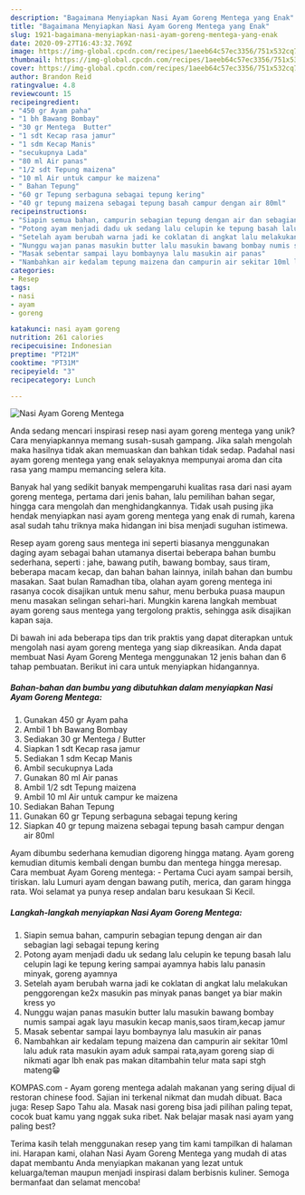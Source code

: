 ```yaml
---
description: "Bagaimana Menyiapkan Nasi Ayam Goreng Mentega yang Enak"
title: "Bagaimana Menyiapkan Nasi Ayam Goreng Mentega yang Enak"
slug: 1921-bagaimana-menyiapkan-nasi-ayam-goreng-mentega-yang-enak
date: 2020-09-27T16:43:32.769Z
image: https://img-global.cpcdn.com/recipes/1aeeb64c57ec3356/751x532cq70/nasi-ayam-goreng-mentega-foto-resep-utama.jpg
thumbnail: https://img-global.cpcdn.com/recipes/1aeeb64c57ec3356/751x532cq70/nasi-ayam-goreng-mentega-foto-resep-utama.jpg
cover: https://img-global.cpcdn.com/recipes/1aeeb64c57ec3356/751x532cq70/nasi-ayam-goreng-mentega-foto-resep-utama.jpg
author: Brandon Reid
ratingvalue: 4.8
reviewcount: 15
recipeingredient:
- "450 gr Ayam paha"
- "1 bh Bawang Bombay"
- "30 gr Mentega  Butter"
- "1 sdt Kecap rasa jamur"
- "1 sdm Kecap Manis"
- "secukupnya Lada"
- "80 ml Air panas"
- "1/2 sdt Tepung maizena"
- "10 ml Air untuk campur ke maizena"
- " Bahan Tepung"
- "60 gr Tepung serbaguna sebagai tepung kering"
- "40 gr tepung maizena sebagai tepung basah campur dengan air 80ml"
recipeinstructions:
- "Siapin semua bahan, campurin sebagian tepung dengan air dan sebagian lagi sebagai tepung kering"
- "Potong ayam menjadi dadu uk sedang lalu celupin ke tepung basah lalu celupin lagi ke tepung kering sampai ayamnya habis lalu panasin minyak, goreng ayamnya"
- "Setelah ayam berubah warna jadi ke coklatan di angkat lalu melakukan penggorengan ke2x masukin pas minyak panas banget ya biar makin kress yo"
- "Nunggu wajan panas masukin butter lalu masukin bawang bombay numis sampai agak layu masukin kecap manis,saos tiram,kecap jamur"
- "Masak sebentar sampai layu bombaynya lalu masukin air panas"
- "Nambahkan air kedalam tepung maizena dan campurin air sekitar 10ml lalu aduk rata masukin ayam aduk sampai rata,ayam goreng siap di nikmati agar lbh enak pas makan ditambahin telur mata sapi stgh mateng😁"
categories:
- Resep
tags:
- nasi
- ayam
- goreng

katakunci: nasi ayam goreng 
nutrition: 261 calories
recipecuisine: Indonesian
preptime: "PT21M"
cooktime: "PT31M"
recipeyield: "3"
recipecategory: Lunch

---
```



![Nasi Ayam Goreng Mentega](https://img-global.cpcdn.com/recipes/1aeeb64c57ec3356/751x532cq70/nasi-ayam-goreng-mentega-foto-resep-utama.jpg)

Anda sedang mencari inspirasi resep nasi ayam goreng mentega yang unik? Cara menyiapkannya memang susah-susah gampang. Jika salah mengolah maka hasilnya tidak akan memuaskan dan bahkan tidak sedap. Padahal nasi ayam goreng mentega yang enak selayaknya mempunyai aroma dan cita rasa yang mampu memancing selera kita.

Banyak hal yang sedikit banyak mempengaruhi kualitas rasa dari nasi ayam goreng mentega, pertama dari jenis bahan, lalu pemilihan bahan segar, hingga cara mengolah dan menghidangkannya. Tidak usah pusing jika hendak menyiapkan nasi ayam goreng mentega yang enak di rumah, karena asal sudah tahu triknya maka hidangan ini bisa menjadi suguhan istimewa.

Resep ayam goreng saus mentega ini seperti biasanya menggunakan daging ayam sebagai bahan utamanya disertai beberapa bahan bumbu sederhana, seperti : jahe, bawang putih, bawang bombay, saus tiram, beberapa macam kecap, dan bahan bahan lainnya, inilah bahan dan bumbu masakan. Saat bulan Ramadhan tiba, olahan ayam goreng mentega ini rasanya cocok disajikan untuk menu sahur, menu berbuka puasa maupun menu masakan selingan sehari-hari. Mungkin karena langkah membuat ayam goreng saus mentega yang tergolong praktis, sehingga asik disajikan kapan saja.


Di bawah ini ada beberapa tips dan trik praktis yang dapat diterapkan untuk mengolah nasi ayam goreng mentega yang siap dikreasikan. Anda dapat membuat Nasi Ayam Goreng Mentega menggunakan 12 jenis bahan dan 6 tahap pembuatan. Berikut ini cara untuk menyiapkan hidangannya.

<!--inarticleads1-->

##### Bahan-bahan dan bumbu yang dibutuhkan dalam menyiapkan Nasi Ayam Goreng Mentega:

1. Gunakan 450 gr Ayam paha
1. Ambil 1 bh Bawang Bombay
1. Sediakan 30 gr Mentega / Butter
1. Siapkan 1 sdt Kecap rasa jamur
1. Sediakan 1 sdm Kecap Manis
1. Ambil secukupnya Lada
1. Gunakan 80 ml Air panas
1. Ambil 1/2 sdt Tepung maizena
1. Ambil 10 ml Air untuk campur ke maizena
1. Sediakan  Bahan Tepung
1. Gunakan 60 gr Tepung serbaguna sebagai tepung kering
1. Siapkan 40 gr tepung maizena sebagai tepung basah campur dengan air 80ml


Ayam dibumbu sederhana kemudian digoreng hingga matang. Ayam goreng kemudian ditumis kembali dengan bumbu dan mentega hingga meresap. Cara membuat Ayam Goreng mentega: - Pertama Cuci ayam sampai bersih, tiriskan. lalu Lumuri ayam dengan bawang putih, merica, dan garam hingga rata. Woi selamat ya punya resep andalan baru kesukaan Si Kecil. 

<!--inarticleads2-->

##### Langkah-langkah menyiapkan Nasi Ayam Goreng Mentega:

1. Siapin semua bahan, campurin sebagian tepung dengan air dan sebagian lagi sebagai tepung kering
1. Potong ayam menjadi dadu uk sedang lalu celupin ke tepung basah lalu celupin lagi ke tepung kering sampai ayamnya habis lalu panasin minyak, goreng ayamnya
1. Setelah ayam berubah warna jadi ke coklatan di angkat lalu melakukan penggorengan ke2x masukin pas minyak panas banget ya biar makin kress yo
1. Nunggu wajan panas masukin butter lalu masukin bawang bombay numis sampai agak layu masukin kecap manis,saos tiram,kecap jamur
1. Masak sebentar sampai layu bombaynya lalu masukin air panas
1. Nambahkan air kedalam tepung maizena dan campurin air sekitar 10ml lalu aduk rata masukin ayam aduk sampai rata,ayam goreng siap di nikmati agar lbh enak pas makan ditambahin telur mata sapi stgh mateng😁


KOMPAS.com - Ayam goreng mentega adalah makanan yang sering dijual di restoran chinese food. Sajian ini terkenal nikmat dan mudah dibuat. Baca juga: Resep Sapo Tahu ala. Masak nasi goreng bisa jadi pilihan paling tepat, cocok buat kamu yang nggak suka ribet. Nak belajar masak nasi ayam yang paling best? 

Terima kasih telah menggunakan resep yang tim kami tampilkan di halaman ini. Harapan kami, olahan Nasi Ayam Goreng Mentega yang mudah di atas dapat membantu Anda menyiapkan makanan yang lezat untuk keluarga/teman maupun menjadi inspirasi dalam berbisnis kuliner. Semoga bermanfaat dan selamat mencoba!
